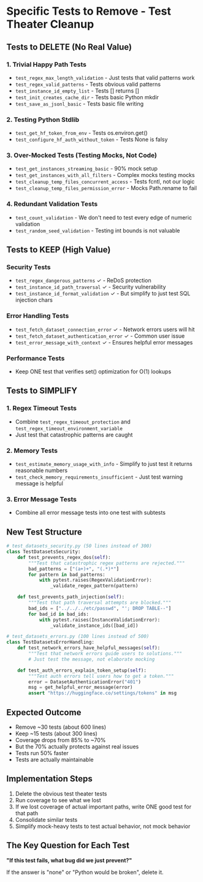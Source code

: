 # Specific Tests to Remove - Test Theater Cleanup

## Tests to DELETE (No Real Value)

### 1. Trivial Happy Path Tests
- `test_regex_max_length_validation` - Just tests that valid patterns work
- `test_regex_valid_patterns` - Tests obvious valid patterns
- `test_instance_id_empty_list` - Tests [] returns []
- `test_init_creates_cache_dir` - Tests basic Python mkdir
- `test_save_as_jsonl_basic` - Tests basic file writing

### 2. Testing Python Stdlib
- `test_get_hf_token_from_env` - Tests os.environ.get()
- `test_configure_hf_auth_without_token` - Tests None is falsy

### 3. Over-Mocked Tests (Testing Mocks, Not Code)
- `test_get_instances_streaming_basic` - 90% mock setup
- `test_get_instances_with_all_filters` - Complex mocks testing mocks
- `test_cleanup_temp_files_concurrent_access` - Tests fcntl, not our logic
- `test_cleanup_temp_files_permission_error` - Mocks Path.rename to fail

### 4. Redundant Validation Tests
- `test_count_validation` - We don't need to test every edge of numeric validation
- `test_random_seed_validation` - Testing int bounds is not valuable

## Tests to KEEP (High Value)

### Security Tests
- `test_regex_dangerous_patterns` ✓ - ReDoS protection
- `test_instance_id_path_traversal` ✓ - Security vulnerability
- `test_instance_id_format_validation` ✓ - But simplify to just test SQL injection chars

### Error Handling Tests
- `test_fetch_dataset_connection_error` ✓ - Network errors users will hit
- `test_fetch_dataset_authentication_error` ✓ - Common user issue
- `test_error_message_with_context` ✓ - Ensures helpful error messages

### Performance Tests
- Keep ONE test that verifies set() optimization for O(1) lookups

## Tests to SIMPLIFY

### 1. Regex Timeout Tests
- Combine `test_regex_timeout_protection` and `test_regex_timeout_environment_variable`
- Just test that catastrophic patterns are caught

### 2. Memory Tests
- `test_estimate_memory_usage_with_info` - Simplify to just test it returns reasonable numbers
- `test_check_memory_requirements_insufficient` - Just test warning message is helpful

### 3. Error Message Tests
- Combine all error message tests into one test with subtests

## New Test Structure

```python
# test_datasets_security.py (50 lines instead of 300)
class TestDatasetsSecurity:
    def test_prevents_regex_dos(self):
        """Test that catastrophic regex patterns are rejected."""
        bad_patterns = ["(a+)+", "(.*)*"]
        for pattern in bad_patterns:
            with pytest.raises(RegexValidationError):
                _validate_regex_pattern(pattern)

    def test_prevents_path_injection(self):
        """Test that path traversal attempts are blocked."""
        bad_ids = ["../../../etc/passwd", "'; DROP TABLE--"]
        for bad_id in bad_ids:
            with pytest.raises(InstanceValidationError):
                _validate_instance_ids([bad_id])

# test_datasets_errors.py (100 lines instead of 500)
class TestDatasetsErrorHandling:
    def test_network_errors_have_helpful_messages(self):
        """Test that network errors guide users to solutions."""
        # Just test the message, not elaborate mocking

    def test_auth_errors_explain_token_setup(self):
        """Test auth errors tell users how to get a token."""
        error = DatasetAuthenticationError("401")
        msg = get_helpful_error_message(error)
        assert "https://huggingface.co/settings/tokens" in msg
```

## Expected Outcome

- Remove ~30 tests (about 600 lines)
- Keep ~15 tests (about 300 lines)
- Coverage drops from 85% to ~70%
- But the 70% actually protects against real issues
- Tests run 50% faster
- Tests are actually maintainable

## Implementation Steps

1. Delete the obvious test theater tests
2. Run coverage to see what we lost
3. If we lost coverage of actual important paths, write ONE good test for that path
4. Consolidate similar tests
5. Simplify mock-heavy tests to test actual behavior, not mock behavior

## The Key Question for Each Test

**"If this test fails, what bug did we just prevent?"**

If the answer is "none" or "Python would be broken", delete it.
